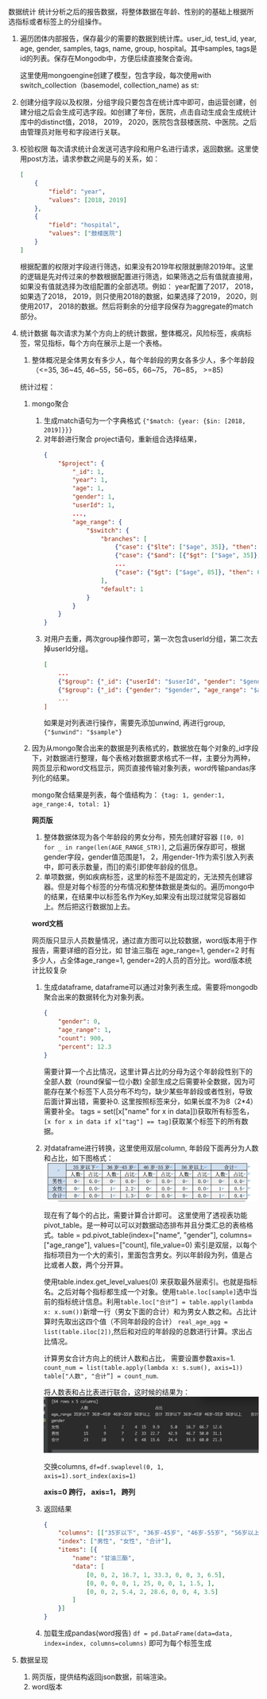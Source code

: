 数据统计
统计分析之后的报告数据，将整体数据在年龄、性别的的基础上根据所选指标或者标签上的分组操作。

1. 遍历团体内部报告，保存最少的需要的数据到统计库。user_id, test_id, year, age, gender, samples, tags, name, group, hospital。其中samples, tags是id的列表。保存在Mongodb中，方便后续直接聚合查询。

    这里使用mongoengine创建了模型，包含字段，每次使用with switch_collection（basemodel, collection_name) as st:

2. 创建分组字段以及权限，分组字段只要包含在统计库中即可，由运营创建，创建分组之后会生成可选字段。如创建了年份，医院，点击自动生成会生成统计库中的distinct值，2018， 2019， 2020，医院包含鼓楼医院、中医院。之后由管理员对账号和字段进行关联。
3. 校验权限 每次请求统计会发送可选字段和用户名进行请求，返回数据。这里使用post方法，请求参数之间是与的关系，如：
   
   ```json
   [
       {
           "field": "year",
           "values": [2018, 2019]
       },
       {
           "field": "hospital",
           "values": ["鼓楼医院"]
       }
   ]
   ```
   根据配置的权限对字段进行筛选，如果没有2019年权限就删除2019年。这里的逻辑是先对传过来的参数根据配置进行筛选，如果筛选之后有值就直接用，如果没有值就选择为改组配置的全部选项。例如： year配置了2017， 2018，如果选了2018， 2019，则只使用2018的数据，如果选择了2019， 2020，则使用2017， 2018的数据。然后将剩余的分组字段保存为aggregate的match部分。

4. 统计数据 每次请求为某个方向上的统计数据，整体概况，风险标签，疾病标签，常见指标，每个方向在展示上是一个表格。
    1. 整体概况是全体男女有多少人，每个年龄段的男女各多少人，多个年龄段（<=35, 36~45, 46~55，56~65，66~75， 76~85， >=85)
    
    统计过程：
     1. mongo聚合
        1. 生成match语句为一个字典格式 `{"$match: {year: {$in: [2018, 2019]}}}`
        2. 对年龄进行聚合 project语句，重新组合选择结果，
            ```json
            {
                "$project": {
                    "_id": 1,
                    "year": 1,
                    "age": 1,
                    "gender": 1,
                    "userId": 1,
                    ...,
                    "age_range": {
                        "$switch": {
                            "branches": [
                                {"case": {"$lte": ["$age", 35]}, "then": 0},
                                {"case": {"$and": [{"$gt": ["$age", 35]}, {"$lte": ["$age", 45]}]}, "then": 1},
                                ...
                                {"case": {"$gt": ["$age", 85]}, "then": 6}
                            ],
                            "default": 1
                        }
                    }
                }
            }
            ```
        3. 对用户去重，两次group操作即可，第一次包含userId分组，第二次去掉userId分组。
            ```json
            [
                ...
                {"$group": {"_id": {"userId": "$userId", "gender": "$gender", "age_range": "$age_range"}}},
                {"$group": {"_id": {"gender": "$gender", "age_range": "$age_range"}, "total": {"$sum: 1}}}
                ...
            ]
            ```
            如果是对列表进行操作，需要先添加unwind, 再进行group, `{"$unwind": "$sample"}`
    2. 因为从mongo聚合出来的数据是列表格式的，数据放在每个对象的_id字段下，对数据进行整理，每个表格对数据要求格式不一样，主要分为两种，网页显示和word文档显示，网页直接传输对象列表，word传输pandas序列化的结果。
    
        mongo聚合结果是列表，每个值结构为： `{tag: 1, gender:1, age_range:4, total: 1}`

       **网页版**
       1. 整体数据体现为各个年龄段的男女分布，预先创建好容器 `[[0, 0] for _ in range(len(AGE_RANGE_STR)]`, 之后遍历保存即可，根据gender字段，gender值范围是1， 2，用gender-1作为索引放入列表中，即可表示数量，而[]的索引即使年龄段的信息。
       2. 单项数据，例如疾病标签，这里的标签不是固定的，无法预先创建容器。但是对每个标签的分布情况和整体数据是类似的。遍历mongo中的结果，在结果中以标签名作为Key,如果没有出现过就常见容器如上。然后把这行数据加上去。

       **word文档**

        网页版只显示人员数量情况，通过直方图可以比较数据，word版本用于作报告，需要详细的百分比，如 甘油三脂在 age_range=1, gender=2 时有多少人，占全体age_range=1, gender=2的人员的百分比。word版本统计比较复杂

        1. 生成dataframe, dataframe可以通过对象列表生成。需要将mongodb聚合出来的数据转化为对象列表。
            ```json
            {
                "gender": 0,
                "age_range": 1,
                "count": 900,
                "percent": 12.3
            }
            ```
            需要计算一个占比情况，这里计算占比的分母为这个年龄段性别下的全部人数（round保留一位小数)
            全部生成之后需要补全数据，因为可能存在某个标签下人员分布不均匀，缺少某些年龄段或者性别，导致后面计算出错，需要补0. 这里按照标签来分，如果长度不为8（2*4）需要补全。 tags = set([x["name" for x in data]])获取所有标签名， `[x for x in data if x["tag"] == tag]`获取某个标签下的所有数据。


        2. 对dataframe进行转换，这里使用双层column, 年龄段下面再分为人数和占比，如下图格式：
            ![avator](images/双层column格式.jpg)

            现在有了每个的占比，需要计算合计即可。
            这里使用了透视表功能 pivot_table。是一种可以可以对数据动态排布并且分类汇总的表格格式。table = pd.pivot_table(index=["name", "gender"], columns=["age_range"], values=["count], file_value=0) 索引是双层，以每个指标项目为一个大的索引，里面包含男女。列以年龄段为列，值是占比或者人数，两个分开算。

            使用table.index.get_level_values(0) 来获取最外层索引。也就是指标名。之后对每个指标都生成一个对象。使用`table.loc[sample]`选中当前的指标统计信息。利用`table.loc["合计“] = table.apply(lambda x: x.sum())`新增一行（男女下面的合计）和为男女人数之和。占比计算时先取出这四个值（不同年龄段的合计） `real_age_agg = list(table.iloc[2])`,然后和对应的年龄段的总数进行计算。求出占比情况。

            计算男女合计方向上的统计人数和占比， 需要设置参数axis=1. `count_num = list(table.apply(lambda x: s.sum(), axis=1))` `table["人数", "合计”] = count_num`. 
            
            将人数表和占比表进行联合，这时候的结果为：
            ![avator](images/df_table_join.jpg)

            交换columns, `df=df.swaplevel(0, 1, axis=1).sort_index(axis=1)`

            **axis=0 跨行， axis=1， 跨列**

        3. 返回结果
            ```json
            {
                "columns": [["35岁以下", "36岁-45岁", "46岁-55岁", "56岁以上", "合计"], ["人数", "占比"]],
                "index": ["男性", "女性", "合计"],
                "items": [{
                    "name": "甘油三酯",
                    "data": [
                        [0, 0, 2, 16.7, 1, 33.3, 0, 0, 3, 6.5],
                        [0, 0, 0, 0, 1, 25, 0, 0, 1, 1.5, ],
                        [0, 0, 2, 5.4, 2, 28.6, 0, 0, 4, 3.5]
                    ]
                }]
            }
            ```
        4. 加载生成pandas(word报告)
            `df = pd.DataFrame(data=data, index=index, columns=columns)`
            即可为每个标签生成

5. 数据呈现
   1. 网页版，提供结构返回json数据，前端渲染。
   2. word版本